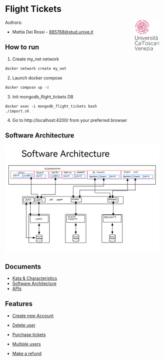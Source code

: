 # Flight Tickets

<a>
  <img src="documentation/img/unive.png" alt="logo" title="CaFoscari" align="right" height="100" />
</a>

Authors: 
- Mattia Dei Rossi - [885768@stud.unive.it](885768@stud.unive.it)
## How to run 
1. Create my_net network
```bash
docker network create my_net
```
2. Launch docker compose
```bash
docker compose up -d
```
3. Init mongodb_flight_tickets DB
```
docker exec -i mongodb_flight_tickets bash
./import.sh
```
4. Go to http://localhost:4200/ from your preferred browser

## Software Architecture
![Architecture](./documentation/Flight%20Tickets.png)

## Documents
- [Kata & Characteristics](./documentation/KataCharacteristics.pdf)
- [Software Architecture](./documentation/SW.pdf)
- [APIs](./backend/apidoc/index.html)

## Features
- [Create new Account](./documentation/features/Createanewadminaccount.pdf)
- [Delete user](./documentation/features/DeleteaUser.pdf)

- [Purchase tickets](./documentation/features/BookingandManagingFlights.pdf)
- [Multiple users](./documentation/features/MultipleUsers.pdf)
- [Make a refund](./documentation/features/Makearefund.pdf)
